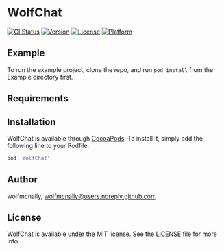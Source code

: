 # WolfChat

[![CI Status](http://img.shields.io/travis/wolfmcnally/WolfChat.svg?style=flat)](https://travis-ci.org/wolfmcnally/WolfChat)
[![Version](https://img.shields.io/cocoapods/v/WolfChat.svg?style=flat)](http://cocoapods.org/pods/WolfChat)
[![License](https://img.shields.io/cocoapods/l/WolfChat.svg?style=flat)](http://cocoapods.org/pods/WolfChat)
[![Platform](https://img.shields.io/cocoapods/p/WolfChat.svg?style=flat)](http://cocoapods.org/pods/WolfChat)

## Example

To run the example project, clone the repo, and run `pod install` from the Example directory first.

## Requirements

## Installation

WolfChat is available through [CocoaPods](http://cocoapods.org). To install
it, simply add the following line to your Podfile:

```ruby
pod 'WolfChat'
```

## Author

wolfmcnally, wolfmcnally@users.noreply.github.com

## License

WolfChat is available under the MIT license. See the LICENSE file for more info.

